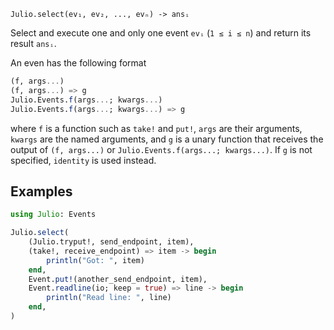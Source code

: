     Julio.select(ev₁, ev₂, ..., evₙ) -> ansᵢ

Select and execute one and only one event `evᵢ` (`1 ≤ i ≤ n`) and return its
result `ansᵢ`.

An even has the following format

```JULIA
(f, args...)
(f, args...) => g
Julio.Events.f(args...; kwargs...)
Julio.Events.f(args...; kwargs...) => g
```

where `f` is a function such as `take!` and `put!`, `args` are their arguments,
`kwargs` are the named arguments, and `g` is a unary function that receives the
output of `(f, args...)` or `Julio.Events.f(args...; kwargs...)`.  If `g` is not
specified, `identity` is used instead.

## Examples

```JULIA
using Julio: Events

Julio.select(
    (Julio.tryput!, send_endpoint, item),
    (take!, receive_endpoint) => item -> begin
        println("Got: ", item)
    end,
    Event.put!(another_send_endpoint, item),
    Event.readline(io; keep = true) => line -> begin
        println("Read line: ", line)
    end,
)
```

